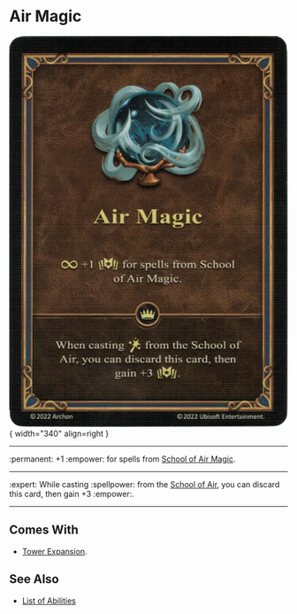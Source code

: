 # Air Magic

![Ambassador's Sash](../assets/skills-air_magic.webp){ width="340" align=right }
<div class="grid" markdown>

___
:permanent: +1 :empower: for spells from [School of Air Magic](../spells/school_of_air_magic.md).
___ 
:expert:
While casting :spellpower: from the [School of Air](../spells/school_of_air_magic.md), you can discard this card, then gain +3 :empower:.
___

</div>


## Comes With

- [Tower Expansion](../content.md).


## See Also

- [List of Abilities](../abilities.md)
